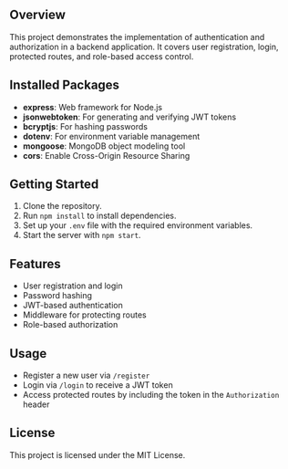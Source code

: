 
## Overview

This project demonstrates the implementation of authentication and authorization in a backend application. It covers user registration, login, protected routes, and role-based access control.

## Installed Packages

- **express**: Web framework for Node.js
- **jsonwebtoken**: For generating and verifying JWT tokens
- **bcryptjs**: For hashing passwords
- **dotenv**: For environment variable management
- **mongoose**: MongoDB object modeling tool
- **cors**: Enable Cross-Origin Resource Sharing

## Getting Started

1. Clone the repository.
2. Run `npm install` to install dependencies.
3. Set up your `.env` file with the required environment variables.
4. Start the server with `npm start`.

## Features

- User registration and login
- Password hashing
- JWT-based authentication
- Middleware for protecting routes
- Role-based authorization

## Usage

- Register a new user via `/register`
- Login via `/login` to receive a JWT token
- Access protected routes by including the token in the `Authorization` header

## License

This project is licensed under the MIT License.